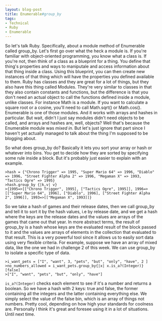 ```yaml
---
layout: blog-post
title: Enumerable#group_by
tags:
- Technical
- Ruby
- Enumerable
---
```

So let's talk Ruby. Specifically, about a module method of Enumerable called group_by. Let's first go over what the heck a module is. If you're familiar with object-oriented programming, you know what a class is. If you're not, then think of a class as a blueprint for a thing. You define that thing's properties and ways to maniputale and access information about that thing inside a class. Using this blueprint, you can then create new instances of that thing which will have the properties you defined available to them. Ruby has classes and they are great for a lot of things, but they also have this thing called Modules. They're very similar to classes in that they also contain constants and functions, but the difference is that you don't need an actual object to call the functions defined inside a module, unlike classes. For instance Math is a module. If you want to calculate a square root or a cosine, you'll need to call Math.sqrt() or Math.cos(). Enumerable is one of those modules. And it works with arrays and hashes in particular. But wait, didn't I just say modules didn't need objects to be called, and arrays and hashes are, well, objects? Well that's because the Enumerable module was _mixed in_. But let's just ignore that part since I haven't yet actually managed to talk about the thing I'm supposed to be blogging about.

So what does group_by do? Basically it lets you sort your array or hash or whatever into bins. You get to decide how they are sorted by specifying some rule inside a block. But it's probably just easier to explain with an example.

	>hash = {"Chrono Trigger" => 1995, "Super Mario 64" => 1996, "Diablo" => 1996, "Street Fighter Alpha 2" => 1996, "Megaman X" => 1993, "Tactics Ogre" => 1995}
	>hash.group_by {|k,v| v}
	>{1995=>[["Chrono Trigger", 1995], ["Tactics Ogre", 1995]], 1996=>[["Super Mario 64", 1996], ["Diablo", 1996], ["Street Fighter Alpha 2", 1996]], 1993=>[["Megaman X", 1993]]}

So we take a hash of games and their release dates, then we call group_by and tell it to sort it by the hash values, i.e by release date, and we get a hash where the keys are the release dates and the values are arrays of the games that came out that year. In more abstract terms, the result of group_by is a hash whose keys are the evaluated result of the block passed to it and the values are arrays of elements in the collection that evaluated to that result. This is a very powerful tool since it allows us to easily sort data using very flexible criteria. For example, suppose we have an array of mixed data, like the one we had in challenge 2 of this week. We can use group_by to isolate a specific type of data.

	>i_want_pets = ["I", "want", 3, "pets", "but", "only", "have", 2 ]
	>no_numbers_allowed = i_want_pets.group_by{|x| x.is_a?(Integer)}[false]
	>["I", "want", "pets", "but", "only", "have"]

`is_a?(Integer)` checks each element to see if it's a number and returns a boolean. So we have a hash with 2 keys: true and false, the former containing all the integers and the latter containing everything else. We simply select the value of the false bin, which is an array of things not numbers. Pretty cool, depending on how high your standards for coolness are. Personally I think it's great and foresee using it in a lot of situations. Until next time.